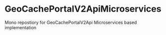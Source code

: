 # GeoCachePortalV2ApiMicroservices
Mono repostiory for GeoCachePortalV2Api Microservices based implementation
